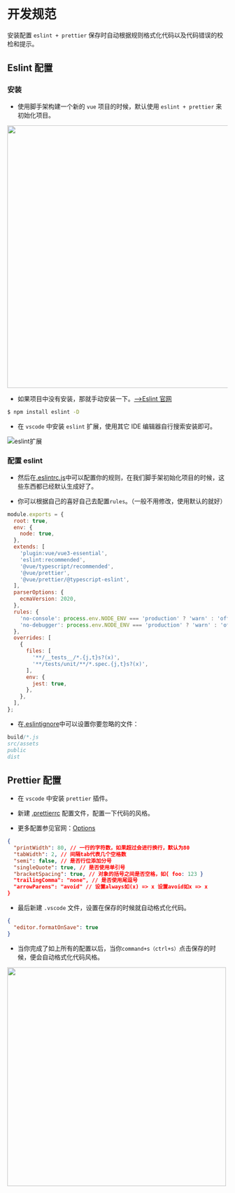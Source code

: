# 开发规范

安装配置 `eslint + prettier` 保存时自动根据规则格式化代码以及代码错误的校检和提示。

## Eslint 配置

### 安装

- 使用脚手架构建一个新的 `vue` 项目的时候，默认使用 `eslint + prettier` 来初始化项目。

<img width="600" class="zoom" src="~@img/rules_1.png"/>

- 如果项目中没有安装，那就手动安装一下。[-->Eslint 官网](https://github.com/eslint/eslint)

```bash
$ npm install eslint -D
```

- 在 `vscode` 中安装 `eslint` 扩展，使用其它 IDE 编辑器自行搜索安装即可。

<img class="zoom" src="~@img/mall_eslint_2.jpg" alt="eslint扩展"/>

### 配置 eslint

- 然后在[.eslintrc.js](https://github.com/Ewall1106/mall/blob/master/.eslintrc.js)中可以配置你的规则，在我们脚手架初始化项目的时候，这些东西都已经默认生成好了。

- 你可以根据自己的喜好自己去配置`rules`。（一般不用修改，使用默认的就好）

```js
module.exports = {
  root: true,
  env: {
    node: true,
  },
  extends: [
    'plugin:vue/vue3-essential',
    'eslint:recommended',
    '@vue/typescript/recommended',
    '@vue/prettier',
    '@vue/prettier/@typescript-eslint',
  ],
  parserOptions: {
    ecmaVersion: 2020,
  },
  rules: {
    'no-console': process.env.NODE_ENV === 'production' ? 'warn' : 'off',
    'no-debugger': process.env.NODE_ENV === 'production' ? 'warn' : 'off',
  },
  overrides: [
    {
      files: [
        '**/__tests__/*.{j,t}s?(x)',
        '**/tests/unit/**/*.spec.{j,t}s?(x)',
      ],
      env: {
        jest: true,
      },
    },
  ],
};
```

- 在[.eslintignore](https://github.com/Ewall1106/mall/blob/master/.eslintignore)中可以设置你要忽略的文件：

```js
build/*.js
src/assets
public
dist
```

## Prettier 配置

- 在 `vscode` 中安装 `prettier` 插件。

- 新建 [.prettierrc](https://github.com/Ewall1106/mall/blob/master/.prettierrc) 配置文件，配置一下代码的风格。

- 更多配置参见官网：[Options](https://prettier.io/docs/en/options.html)

```json
{
  "printWidth": 80, // 一行的字符数，如果超过会进行换行，默认为80
  "tabWidth": 2, // 间隔tab代表几个空格数
  "semi": false, // 是否行位添加分号
  "singleQuote": true, // 是否使用单引号
  "bracketSpacing": true, // 对象的括号之间是否空格，如{ foo: 123 }
  "trailingComma": "none", // 是否使用尾逗号
  "arrowParens": "avoid" // 设置always如(x) => x 设置avoid如x => x
}
```

- 最后新建 `.vscode` 文件，设置在保存的时候就自动格式化代码。

```json
{
  "editor.formatOnSave": true
}
```

- 当你完成了如上所有的配置以后，当你`command+s（ctrl+s）`点击保存的时候，便会自动格式化代码风格。

<img width="500" class="zoom" src="~@img/mall_eslint_4.gif"/>
